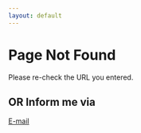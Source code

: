 ```yaml
---
layout: default
---
```


<div class="error-page">

<h1> <i class="fa fa-exclamation"></i> <i class="fa fa-exclamation"></i> Page Not Found <i class="fa fa-frown-o"></i> </h1>

Please re-check the URL you entered.

<h2>OR Inform me via</h2>

<a href="mailto:{{site.email}}">
<i class="fa fa-envelope"></i> E-mail</a>


</div>
